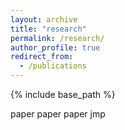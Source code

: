 ```yaml
---
layout: archive
title: "research"
permalink: /research/
author_profile: true
redirect_from:
  - /publications
---
```


{% include base_path %}

paper paper paper jmp
